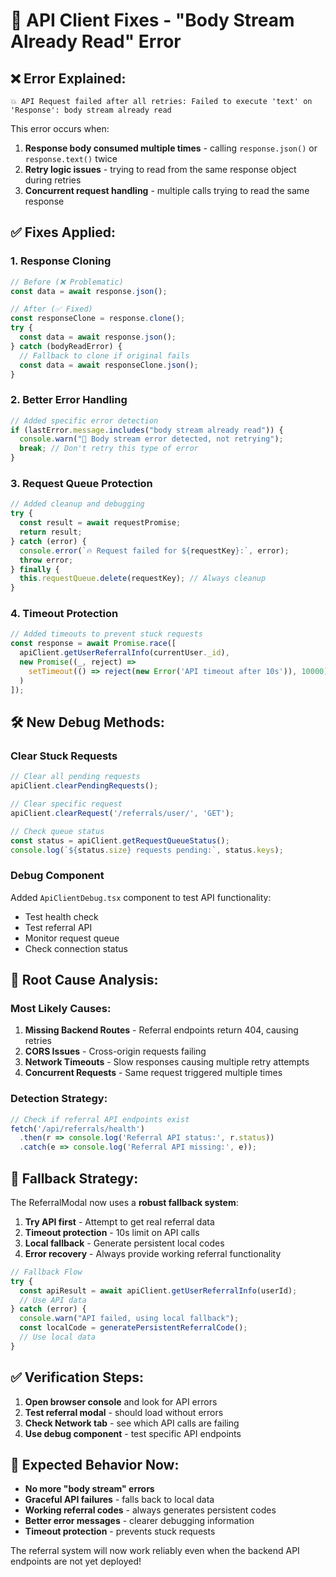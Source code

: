 # 🔧 API Client Fixes - "Body Stream Already Read" Error

## ❌ **Error Explained:**
```
💥 API Request failed after all retries: Failed to execute 'text' on 'Response': body stream already read
```

This error occurs when:
1. **Response body consumed multiple times** - calling `response.json()` or `response.text()` twice
2. **Retry logic issues** - trying to read from the same response object during retries
3. **Concurrent request handling** - multiple calls trying to read the same response

## ✅ **Fixes Applied:**

### **1. Response Cloning**
```javascript
// Before (❌ Problematic)
const data = await response.json();

// After (✅ Fixed)
const responseClone = response.clone();
try {
  const data = await response.json();
} catch (bodyReadError) {
  // Fallback to clone if original fails
  const data = await responseClone.json();
}
```

### **2. Better Error Handling**
```javascript
// Added specific error detection
if (lastError.message.includes("body stream already read")) {
  console.warn("🚫 Body stream error detected, not retrying");
  break; // Don't retry this type of error
}
```

### **3. Request Queue Protection**
```javascript
// Added cleanup and debugging
try {
  const result = await requestPromise;
  return result;
} catch (error) {
  console.error(`🔥 Request failed for ${requestKey}:`, error);
  throw error;
} finally {
  this.requestQueue.delete(requestKey); // Always cleanup
}
```

### **4. Timeout Protection**
```javascript
// Added timeouts to prevent stuck requests
const response = await Promise.race([
  apiClient.getUserReferralInfo(currentUser._id),
  new Promise((_, reject) => 
    setTimeout(() => reject(new Error('API timeout after 10s')), 10000)
  )
]);
```

## 🛠️ **New Debug Methods:**

### **Clear Stuck Requests**
```javascript
// Clear all pending requests
apiClient.clearPendingRequests();

// Clear specific request
apiClient.clearRequest('/referrals/user/', 'GET');

// Check queue status
const status = apiClient.getRequestQueueStatus();
console.log(`${status.size} requests pending:`, status.keys);
```

### **Debug Component**
Added `ApiClientDebug.tsx` component to test API functionality:
- Test health check
- Test referral API
- Monitor request queue
- Check connection status

## 🎯 **Root Cause Analysis:**

### **Most Likely Causes:**
1. **Missing Backend Routes** - Referral endpoints return 404, causing retries
2. **CORS Issues** - Cross-origin requests failing
3. **Network Timeouts** - Slow responses causing multiple retry attempts
4. **Concurrent Requests** - Same request triggered multiple times

### **Detection Strategy:**
```javascript
// Check if referral API endpoints exist
fetch('/api/referrals/health')
  .then(r => console.log('Referral API status:', r.status))
  .catch(e => console.log('Referral API missing:', e));
```

## 🔄 **Fallback Strategy:**

The ReferralModal now uses a **robust fallback system**:

1. **Try API first** - Attempt to get real referral data
2. **Timeout protection** - 10s limit on API calls
3. **Local fallback** - Generate persistent local codes
4. **Error recovery** - Always provide working referral functionality

```javascript
// Fallback Flow
try {
  const apiResult = await apiClient.getUserReferralInfo(userId);
  // Use API data
} catch (error) {
  console.warn("API failed, using local fallback");
  const localCode = generatePersistentReferralCode();
  // Use local data
}
```

## ✅ **Verification Steps:**

1. **Open browser console** and look for API errors
2. **Test referral modal** - should load without errors
3. **Check Network tab** - see which API calls are failing
4. **Use debug component** - test specific API endpoints

## 🎯 **Expected Behavior Now:**

- **No more "body stream" errors**
- **Graceful API failures** - falls back to local data
- **Working referral codes** - always generates persistent codes
- **Better error messages** - clearer debugging information
- **Timeout protection** - prevents stuck requests

The referral system will now work reliably even when the backend API endpoints are not yet deployed!

